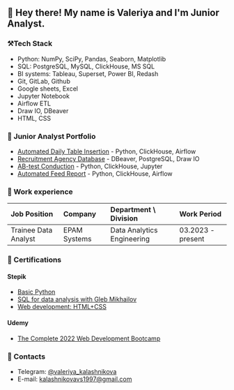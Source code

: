## 👋 Hey there! My name is Valeriya and I'm Junior Analyst.

<!---->

### ⚒️Tech Stack
- Python: NumPy, SciPy, Pandas, Seaborn, Matplotlib 
- SQL: PostgreSQL, MySQL, ClickHouse, MS SQL
- BI systems: Tableau, Superset, Power BI, Redash
- Git, GitLab, Github
- Google sheets, Excel
- Jupyter Notebook
- Airflow ETL
- Draw IO, DBeaver
- HTML, CSS

<!--### 👩🏻‍💻 Projects-->

### 📁 Junior Analyst Portfolio
  
  - [Automated Daily Table Insertion](https://github.com/val-ks/DAG_daily_table_insertion) - Python, ClickHouse, Airflow
  - [Recruitment Agency Database](https://github.com/val-ks/recruitment_agency_database) - DBeaver, PostgreSQL, Draw IO
  - [AB-test Conduction](https://github.com/val-ks/AB-test) - Python, ClickHouse, Jupyter
  - [Automated Feed Report](https://github.com/val-ks/feed_report) - Python, ClickHouse, Airflow

### 👔 Work experience

| Job Position         | Company          | Department \ Division       | Work Period       |
|:---------------------|:-----------------|:----------------------------|:------------------|
| Trainee Data Analyst | EPAM Systems          | Data Analytics Engineering | 03.2023 - present |

### 📜 Certifications

#### Stepik
- [Basic Python](https://stepik.org/cert/1551586)
- [SQL for data analysis with Gleb Mikhailov](https://stepik.org/cert/2067372)
- [Web development: HTML+CSS](https://stepik.org/cert/910729)

#### Udemy 
- [The Complete 2022 Web Development Bootcamp](https://www.udemy.com/certificate/UC-0a1ccb32-8475-4423-b499-4933f8eb35e1/)

### 💬 Contacts
- Telegram: [@valeriya_kalashnikova](https://t.me/valeriya_kalashnikova)
- E-mail: [kalashnikovavs1997@gmail.com](mailto:kalashnikovavs1997@gmail.com)


